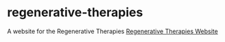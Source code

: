 # regenerative-therapies
A website for the Regenerative Therapies
[Regenerative Therapies Website](regenerativetherapies.org)
